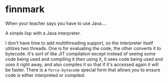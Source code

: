 # finnmark
When your teacher says you have to use Java....

A simple lisp with a Java interpreter.

I don't have time to add multithreading support, so the interpreter itself utilizes two threads. One is for evaluating the code, the other converts it to bytecode. It's sort of like JIT compilation except instead of seeing some code being used and compiling it *then* using it, it sees code being used and uses it right away, and also compiles it so that if it's accessed again it will be faster. There is a `force-bytecode` special form that allows you to ensure code is either interpreted or compiled. 
